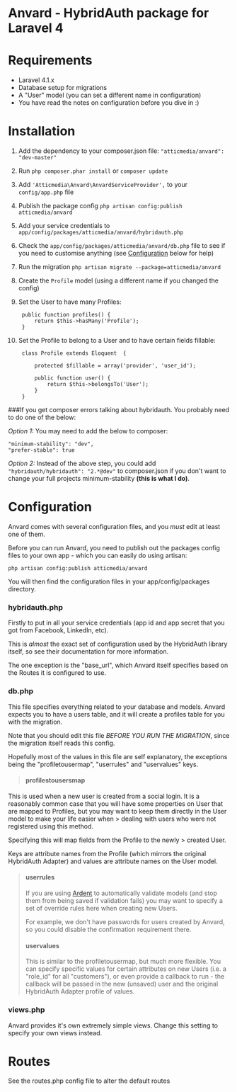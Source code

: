 Anvard - HybridAuth package for Laravel 4
=========================================

# Requirements

* Laravel 4.1.x
* Database setup for migrations
* A "User" model (you can set a different name in configuration)
* You have read the notes on configuration before you dive in :)


# Installation

1. Add the dependency to your composer.json file: `"atticmedia/anvard": "dev-master"`
2. Run `php composer.phar install` or `composer update`
3. Add `'Atticmedia\Anvard\AnvardServiceProvider',` to your `config/app.php` file
3. Publish the package config `php artisan config:publish atticmedia/anvard`
4. Add your service credentials to `app/config/packages/atticmedia/anvard/hybridauth.php`
5. Check the `app/config/packages/atticmedia/anvard/db.php` file to see if you need to customise anything (see [Configuration](#configuration) below for help)
6. Run the migration `php artisan migrate --package=atticmedia/anvard`
7. Create the `Profile` model (using a different name if you changed the config)
8. Set the User to have many Profiles:

        public function profiles() {
            return $this->hasMany('Profile');
        }


9. Set the Profile to belong to a User and to have certain fields fillable:

        class Profile extends Eloquent  {

            protected $fillable = array('provider', 'user_id');

            public function user() {
                return $this->belongsTo('User');
            }
        }

    
    
###If you get composer errors talking about hybridauth.  You probably need to do one of the below:

*Option 1:* You may need to add the below to composer:

    "minimum-stability": "dev",
    "prefer-stable": true


*Option 2:* Instead of the above step, you could add `"hybridauth/hybridauth": "2.*@dev"` to composer.json if you don't want to change your full projects minimum-stability **(this is what I do)**.

# Configuration

Anvard comes with several configuration files, and you *must* edit at least one of them.

Before you can run Anvard, you need to publish out the packages config files to your own app - which you can easily do using artisan:

    php artisan config:publish atticmedia/anvard

You will then find the configuration files in your app/config/packages directory.


### hybridauth.php

Firstly to put in all your service credentials (app id and app secret that you got from Facebook, LinkedIn, etc).

This is _almost_ the exact set of configuration used by the HybridAuth library itself, so see their documentation for more information.

The one exception is the "base_url", which Anvard itself specifies based on the Routes it is configured to use.

### db.php

This file specifies everything related to your database and models.  Anvard expects you to have a users table, and it will create a profiles table for you with the migration.

Note that you should edit this file *BEFORE YOU RUN THE MIGRATION*, since the migration itself reads this config.

Hopefully most of the values in this file are self explanatory, the exceptions being the "profiletousermap", "userrules" and "uservalues" keys.

> #### profilestousersmap
> 
This is used when a new user is created from a social login.  It is a reasonably common case that you will have some properties on User that are mapped to Profiles, but you may want to keep them directly in the User model to make your life easier when > dealing with users who were not registered using this method.
> 
Specifying this will map fields from the Profile to the newly > created User.
> 
Keys are attribute names from the Profile (which mirrors the original HybridAuth Adapter) and values are attribute names on the User model.
> 
> #### userrules
> 
> If you are using [Ardent](https://github.com/laravelbook/ardent) to automatically validate models (and stop them from being saved if validation fails) you may want to specify a set of override rules here when creating new Users.
> 
> For example, we don't have passwords for users created by Anvard, so you could disable the confirmation requirement there.
> 
> #### uservalues
> 
> This is similar to the profiletousermap, but much more flexible.  You can specify specific values for certain attributes on new Users (i.e. a "role_id" for all "customers"), or even provide a callback to run - the callback will be passed in the new (unsaved) user and the original HybridAuth Adapter profile of values.

### views.php

Anvard provides it's own extremely simple views.  Change this setting to specify your own views instead.

# Routes

See the routes.php config file to alter the default routes
